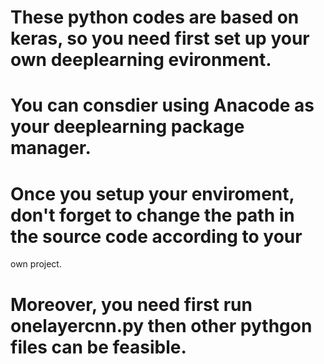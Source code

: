 # These python codes are based on keras, so you need first set up your own deeplearning evironment.
# You can consdier using Anacode as your deeplearning package manager.
# Once you setup your enviroment, don't forget to change the path in the source code according to your
own project.
# Moreover, you need first run onelayercnn.py then other pythgon files can be feasible.
